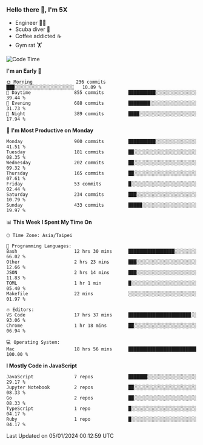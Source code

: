 ### Hello there 👋, I'm 5X

* Engineer 👨‍💻
* Scuba diver 🤿
* Coffee addicted ☕️
* Gym rat 🏋️

<!--START_SECTION:waka-->
![Code Time](http://img.shields.io/badge/Code%20Time-721%20hrs-blue)

**I'm an Early 🐤** 

```text
🌞 Morning                236 commits         ███░░░░░░░░░░░░░░░░░░░░░░   10.89 % 
🌆 Daytime                855 commits         ██████████░░░░░░░░░░░░░░░   39.44 % 
🌃 Evening                688 commits         ████████░░░░░░░░░░░░░░░░░   31.73 % 
🌙 Night                  389 commits         ████░░░░░░░░░░░░░░░░░░░░░   17.94 % 
```
📅 **I'm Most Productive on Monday** 

```text
Monday                   900 commits         ██████████░░░░░░░░░░░░░░░   41.51 % 
Tuesday                  181 commits         ██░░░░░░░░░░░░░░░░░░░░░░░   08.35 % 
Wednesday                202 commits         ██░░░░░░░░░░░░░░░░░░░░░░░   09.32 % 
Thursday                 165 commits         ██░░░░░░░░░░░░░░░░░░░░░░░   07.61 % 
Friday                   53 commits          █░░░░░░░░░░░░░░░░░░░░░░░░   02.44 % 
Saturday                 234 commits         ███░░░░░░░░░░░░░░░░░░░░░░   10.79 % 
Sunday                   433 commits         █████░░░░░░░░░░░░░░░░░░░░   19.97 % 
```


📊 **This Week I Spent My Time On** 

```text
🕑︎ Time Zone: Asia/Taipei

💬 Programming Languages: 
Bash                     12 hrs 30 mins      █████████████████░░░░░░░░   66.02 % 
Other                    2 hrs 23 mins       ███░░░░░░░░░░░░░░░░░░░░░░   12.66 % 
JSON                     2 hrs 14 mins       ███░░░░░░░░░░░░░░░░░░░░░░   11.83 % 
TOML                     1 hr 1 min          █░░░░░░░░░░░░░░░░░░░░░░░░   05.40 % 
Makefile                 22 mins             ░░░░░░░░░░░░░░░░░░░░░░░░░   01.97 % 

🔥 Editors: 
VS Code                  17 hrs 37 mins      ███████████████████████░░   93.06 % 
Chrome                   1 hr 18 mins        ██░░░░░░░░░░░░░░░░░░░░░░░   06.94 % 

💻 Operating System: 
Mac                      18 hrs 56 mins      █████████████████████████   100.00 % 
```

**I Mostly Code in JavaScript** 

```text
JavaScript               7 repos             ███████░░░░░░░░░░░░░░░░░░   29.17 % 
Jupyter Notebook         2 repos             ██░░░░░░░░░░░░░░░░░░░░░░░   08.33 % 
Go                       2 repos             ██░░░░░░░░░░░░░░░░░░░░░░░   08.33 % 
TypeScript               1 repo              █░░░░░░░░░░░░░░░░░░░░░░░░   04.17 % 
Ruby                     1 repo              █░░░░░░░░░░░░░░░░░░░░░░░░   04.17 % 
```




 Last Updated on 05/01/2024 00:12:59 UTC
<!--END_SECTION:waka-->
